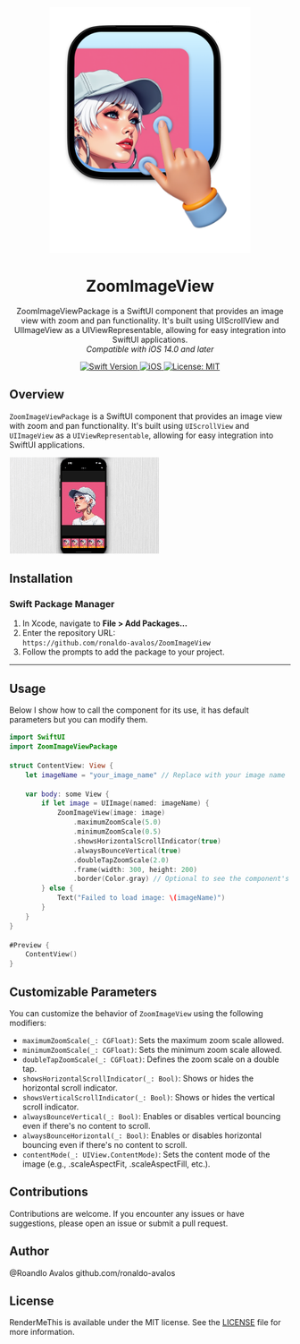 <div align="center">
  <img width="360" height="439" src="/assets/icon.png" alt="ZoomImageView Logo">
  <h1><b>ZoomImageView</b></h1>
  <p>
ZoomImageViewPackage is a SwiftUI component that provides an image view with zoom and pan functionality. It's built using UIScrollView and UIImageView as a UIViewRepresentable, allowing for easy integration into SwiftUI applications.
    <br>
    <i>Compatible with iOS 14.0 and later</i>
  </p>
</div>

<div align="center">
  <a href="https://swift.org">
    <img src="https://img.shields.io/badge/Swift-5.9%20%7C%206-orange.svg" alt="Swift Version">
  </a>
  <a href="https://www.apple.com/ios/">
    <img src="https://img.shields.io/badge/iOS-14%2B-blue.svg" alt="iOS">
  </a>
  <a href="LICENSE">
    <img src="https://img.shields.io/badge/License-MIT-green.svg" alt="License: MIT">
  </a>
</div>

## **Overview**

`ZoomImageViewPackage` is a SwiftUI component that provides an image view with zoom and pan functionality. It's built using `UIScrollView` and `UIImageView` as a `UIViewRepresentable`, allowing for easy integration into SwiftUI applications.


![Example](/assets/example.gif)

## **Installation**

### Swift Package Manager

1. In Xcode, navigate to **File > Add Packages...**
2. Enter the repository URL:  
   `https://github.com/ronaldo-avalos/ZoomImageView`
3. Follow the prompts to add the package to your project.

---



## **Usage**
Below I show how to call the component for its use, it has default parameters but you can modify them.

```swift
import SwiftUI
import ZoomImageViewPackage

struct ContentView: View {
    let imageName = "your_image_name" // Replace with your image name

    var body: some View {
        if let image = UIImage(named: imageName) {
            ZoomImageView(image: image)
                .maximumZoomScale(5.0)
                .minimumZoomScale(0.5)
                .showsHorizontalScrollIndicator(true)
                .alwaysBounceVertical(true)
                .doubleTapZoomScale(2.0)
                .frame(width: 300, height: 200)
                .border(Color.gray) // Optional to see the component's bounds
        } else {
            Text("Failed to load image: \(imageName)")
        }
    }
}

#Preview {
    ContentView()
}

```

## **Customizable Parameters**

You can customize the behavior of `ZoomImageView` using the following modifiers:

- `maximumZoomScale(_: CGFloat)`: Sets the maximum zoom scale allowed.
- `minimumZoomScale(_: CGFloat)`: Sets the minimum zoom scale allowed.
- `doubleTapZoomScale(_: CGFloat)`: Defines the zoom scale on a double tap.
- `showsHorizontalScrollIndicator(_: Bool)`: Shows or hides the horizontal scroll indicator.
- `showsVerticalScrollIndicator(_: Bool)`: Shows or hides the vertical scroll indicator.
- `alwaysBounceVertical(_: Bool)`: Enables or disables vertical bouncing even if there's no content to scroll.
- `alwaysBounceHorizontal(_: Bool)`: Enables or disables horizontal bouncing even if there's no content to scroll.
- `contentMode(_: UIView.ContentMode)`: Sets the content mode of the image (e.g., .scaleAspectFit, .scaleAspectFill, etc.).

## **Contributions**
 Contributions are welcome. If you encounter any issues or have suggestions, please open an issue or submit a pull request.   

## **Author**
@Roandlo Avalos github.com/ronaldo-avalos

## **License**
RenderMeThis is available under the MIT license. See the [LICENSE](LICENSE) file for more information.

